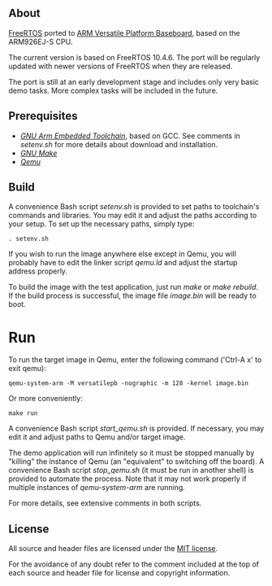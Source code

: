 ## About
[FreeRTOS](http://www.freertos.org/) ported to [ARM Versatile Platform Baseboard](http://infocenter.arm.com/help/topic/com.arm.doc.dui0225d/DUI0225D_versatile_application_baseboard_arm926ej_s_ug.pdf),
based on the ARM926EJ-S CPU.

The current version is based on FreeRTOS 10.4.6. The port will be regularly
updated with newer versions of FreeRTOS when they are released.

The port is still at an early development stage and includes only very basic
demo tasks. More complex tasks will be included in the future.


## Prerequisites
* _[GNU Arm Embedded Toolchain](https://developer.arm.com/open-source/gnu-toolchain/gnu-rm/downloads)_,
based on GCC. See comments in _setenv.sh_ for more details about download and installation.
* _[GNU Make](https://www.gnu.org/software/make/manual/make.html)_
* _[Qemu](https://www.qemu.org/)_

## Build
A convenience Bash script _setenv.sh_ is provided to set paths to toolchain's commands
and libraries. You may edit it and adjust the paths according to your setup. To set up
the necessary paths, simply type:

`. setenv.sh`

If you wish to run the image anywhere else except in Qemu, you will probably have to
edit the linker script _qemu.ld_ and adjust the startup address properly.

To build the image with the test application, just run _make_ or _make rebuild_.
If the build process is successful, the image file _image.bin_ will be ready to boot.

# Run
To run the target image in Qemu, enter the following command ('Ctrl-A x' to exit qemu):

`qemu-system-arm -M versatilepb -nographic -m 128 -kernel image.bin`

Or more conveniently:

`make run`

A convenience Bash script _start\_qemu.sh_ is provided. If necessary, you may
edit it and adjust paths to Qemu and/or target image.

The demo application will run infinitely so it must be stopped manually by
"killing" the instance of Qemu (an "equivalent" to switching off the board).
A convenience Bash script _stop\_qemu.sh_ (it must be run in another shell)
is provided to automate the process. Note that it may not work properly if
multiple instances of _qemu-system-arm_ are running.

For more details, see extensive comments in both scripts.

## License
All source and header files are licensed under
the [MIT license](https://www.freertos.org/a00114.html).

For the avoidance of any doubt refer to the comment included at the top of each source and
header file for license and copyright information.

